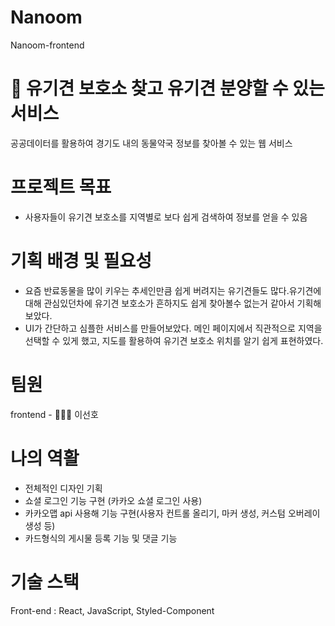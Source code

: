 # Nanoom
Nanoom-frontend

# 💊 유기견 보호소 찾고 유기견 분양할 수 있는 서비스
공공데이터를 활용하여 경기도 내의 동물약국 정보를 찾아볼 수 있는 웹 서비스

# 프로젝트 목표
- 사용자들이 유기견 보호소를 지역별로 보다 쉽게 검색하여 정보를 얻을 수 있음

# 기획 배경 및 필요성
- 요즘 반료동물을 많이 키우는 추세인만큼 쉽게 버려지는 유기견들도 많다.유기견에 대해 관심있던차에 유기견 보호소가 흔하지도 쉽게 찾아볼수 없는거 같아서 기획해 보았다. 
- UI가 간단하고 심플한 서비스를 만들어보았다. 메인 페이지에서 직관적으로 지역을 선택할 수 있게 했고, 지도를 활용하여 유기견 보호소 위치를 알기 쉽게 표현하였다.

# 팀원
frontend - 🧑🏻‍💻 이선호

# 나의 역활
- 전체적인 디자인 기획
- 쇼셜 로그인 기능 구현 (카카오 쇼셜 로그인 사용)
- 카카오맵 api 사용해 기능 구현(사용자 컨트롤 올리기, 마커 생성, 커스텀 오버레이 생성 등)
- 카드형식의 게시물 등록 기능 및 댓글 기능

# 기술 스택
Front-end : React, JavaScript, Styled-Component
